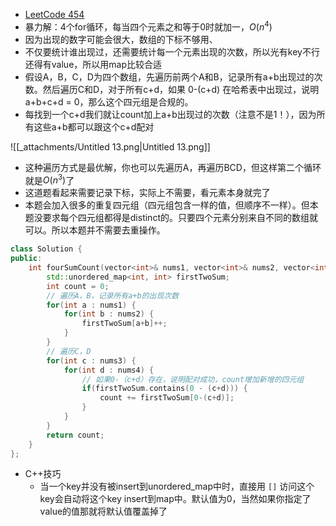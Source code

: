 - [LeetCode 454](https://leetcode.com/problems/4sum-ii/)
- 暴力解：4个for循环，每当四个元素之和等于0时就加一，$O(n^4)$
- 因为出现的数字可能会很大，数组的下标不够用、
- 不仅要统计谁出现过，还需要统计每一个元素出现的次数，所以光有key不行还得有value，所以用map比较合适
- 假设A，B，C，D为四个数组，先遍历前两个A和B，记录所有a+b出现过的次数。然后遍历C和D，对于所有c+d，如果 0-(c+d) 在哈希表中出现过，说明 a+b+c+d = 0，那么这个四元组是合规的。
- 每找到一个c+d我们就让count加上a+b出现过的次数（注意不是1！），因为所有这些a+b都可以跟这个c+d配对

![[_attachments/Untitled 13.png|Untitled 13.png]]

- 这种遍历方式是最优解，你也可以先遍历A，再遍历BCD，但这样第二个循环就是$O(n^3)$了
- 这道题看起来需要记录下标，实际上不需要，看元素本身就完了
- 本题会加入很多的重复四元组（四元组包含一样的值，但顺序不一样）。但本题没要求每个四元组都得是distinct的。只要四个元素分别来自不同的数组就可以。所以本题并不需要去重操作。

```C++
class Solution {
public:
    int fourSumCount(vector<int>& nums1, vector<int>& nums2, vector<int>& nums3, vector<int>& nums4) {
        std::unordered_map<int, int> firstTwoSum;
        int count = 0;
        // 遍历A，B，记录所有a+b的出现次数
        for(int a : nums1) {
            for(int b : nums2) {
                firstTwoSum[a+b]++;
            }
        }
        // 遍历C，D
        for(int c : nums3) {
            for(int d : nums4) {
                // 如果0-（c+d）存在，说明配对成功，count增加新增的四元组
                if(firstTwoSum.contains(0 - (c+d))) {
                    count += firstTwoSum[0-(c+d)];
                }
            }
        }
        return count;
    }
};
```

- C++技巧
    - 当一个key并没有被insert到unordered_map中时，直接用 `[]` 访问这个key会自动将这个key insert到map中。默认值为0，当然如果你指定了value的值那就将默认值覆盖掉了